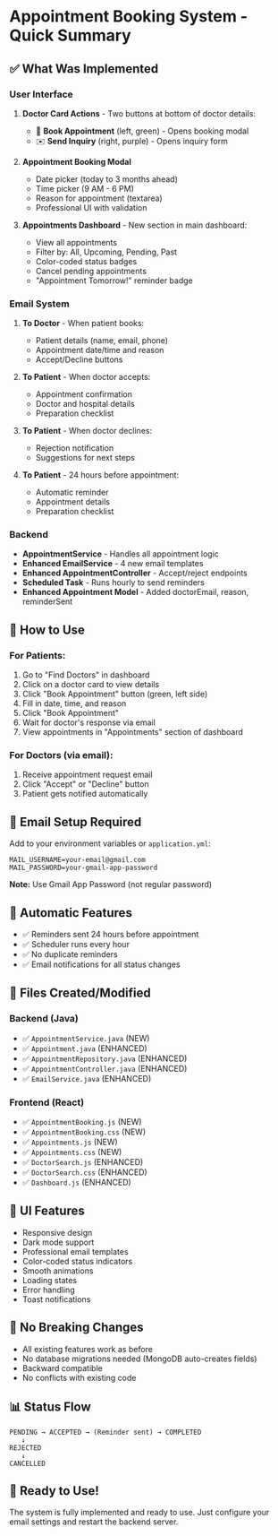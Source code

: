 # Appointment Booking System - Quick Summary

## ✅ What Was Implemented

### User Interface
1. **Doctor Card Actions** - Two buttons at bottom of doctor details:
   - 📅 **Book Appointment** (left, green) - Opens booking modal
   - ✉️ **Send Inquiry** (right, purple) - Opens inquiry form

2. **Appointment Booking Modal**
   - Date picker (today to 3 months ahead)
   - Time picker (9 AM - 6 PM)
   - Reason for appointment (textarea)
   - Professional UI with validation

3. **Appointments Dashboard** - New section in main dashboard:
   - View all appointments
   - Filter by: All, Upcoming, Pending, Past
   - Color-coded status badges
   - Cancel pending appointments
   - "Appointment Tomorrow!" reminder badge

### Email System
1. **To Doctor** - When patient books:
   - Patient details (name, email, phone)
   - Appointment date/time and reason
   - Accept/Decline buttons

2. **To Patient** - When doctor accepts:
   - Appointment confirmation
   - Doctor and hospital details
   - Preparation checklist

3. **To Patient** - When doctor declines:
   - Rejection notification
   - Suggestions for next steps

4. **To Patient** - 24 hours before appointment:
   - Automatic reminder
   - Appointment details
   - Preparation checklist

### Backend
- **AppointmentService** - Handles all appointment logic
- **Enhanced EmailService** - 4 new email templates
- **Enhanced AppointmentController** - Accept/reject endpoints
- **Scheduled Task** - Runs hourly to send reminders
- **Enhanced Appointment Model** - Added doctorEmail, reason, reminderSent

## 🎯 How to Use

### For Patients:
1. Go to "Find Doctors" in dashboard
2. Click on a doctor card to view details
3. Click "Book Appointment" button (green, left side)
4. Fill in date, time, and reason
5. Click "Book Appointment"
6. Wait for doctor's response via email
7. View appointments in "Appointments" section of dashboard

### For Doctors (via email):
1. Receive appointment request email
2. Click "Accept" or "Decline" button
3. Patient gets notified automatically

## 📧 Email Setup Required

Add to your environment variables or `application.yml`:
```
MAIL_USERNAME=your-email@gmail.com
MAIL_PASSWORD=your-gmail-app-password
```

**Note:** Use Gmail App Password (not regular password)

## 🔄 Automatic Features

- ✅ Reminders sent 24 hours before appointment
- ✅ Scheduler runs every hour
- ✅ No duplicate reminders
- ✅ Email notifications for all status changes

## 📁 Files Created/Modified

### Backend (Java)
- ✅ `AppointmentService.java` (NEW)
- ✅ `Appointment.java` (ENHANCED)
- ✅ `AppointmentRepository.java` (ENHANCED)
- ✅ `AppointmentController.java` (ENHANCED)
- ✅ `EmailService.java` (ENHANCED)

### Frontend (React)
- ✅ `AppointmentBooking.js` (NEW)
- ✅ `AppointmentBooking.css` (NEW)
- ✅ `Appointments.js` (NEW)
- ✅ `Appointments.css` (NEW)
- ✅ `DoctorSearch.js` (ENHANCED)
- ✅ `DoctorSearch.css` (ENHANCED)
- ✅ `Dashboard.js` (ENHANCED)

## 🎨 UI Features

- Responsive design
- Dark mode support
- Professional email templates
- Color-coded status indicators
- Smooth animations
- Loading states
- Error handling
- Toast notifications

## 🚀 No Breaking Changes

- All existing features work as before
- No database migrations needed (MongoDB auto-creates fields)
- Backward compatible
- No conflicts with existing code

## 📊 Status Flow

```
PENDING → ACCEPTED → (Reminder sent) → COMPLETED
   ↓
REJECTED
   ↓
CANCELLED
```

## 🎉 Ready to Use!

The system is fully implemented and ready to use. Just configure your email settings and restart the backend server.
